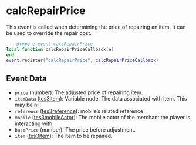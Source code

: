 # calcRepairPrice

This event is called when determining the price of repairing an item. It can be used to override the repair cost.

```lua
--- @type e event.calcRepairPrice
local function calcRepairPriceCallback(e)
end
event.register("calcRepairPrice", calcRepairPriceCallback)
```

## Event Data

* `price` (number): The adjusted price of repairing item.
* `itemData` ([tes3item](../../types/tes3item)): Variable node. The data associated with item. This may be nil.
* `reference` ([tes3reference](../../types/tes3reference)): mobile’s related reference.
* `mobile` ([tes3mobileActor](../../types/tes3mobileActor)): The mobile actor of the merchant the player is interacting with.
* `basePrice` (number): The price before adjustment.
* `item` ([tes3item](../../types/tes3item)): The item to be repaired.

